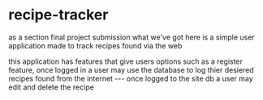 # recipe-tracker

as a section final project submission what we've got here is a simple user application made to track recipes found via the web

this application has features that give users options such as a register feature, once logged in a user may use the database to log thier desiered recipes found from the internet --- once logged to the site db a user may edit and delete the recipe
